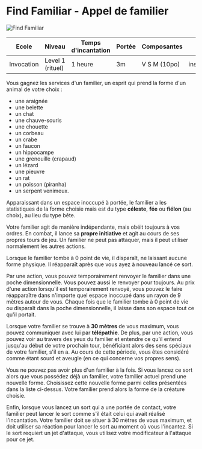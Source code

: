 # Find Familiar - Appel de familier
![Find Familiar](../_images/fin_damiliar.png)

|Ecole|Niveau|Temps d'incantation|Portée|Composantes|Durée|
|-|-|-|-|-|-|
|Invocation|Level 1 (rituel)|1 heure|3m|V S M (10po)|instantanée|

Vous gagnez les services d'un familier, un esprit qui prend la forme d'un animal de votre choix : 
* une araignée
* une belette
* un chat
* une chauve-souris
* une chouette
* un corbeau
* un crabe
* un faucon
* un hippocampe
* une grenouille (crapaud)
* un lézard
* une pieuvre
* un rat
* un poisson (piranha)
* un serpent venimeux. 

Apparaissant dans un espace inoccupé à portée, le familier a les statistiques de la forme choisie mais est du type **céleste**, **fée** ou **fiélon** (au choix), au lieu du type bête.

Votre familier agit de manière indépendante, mais obéit toujours à vos ordres. En combat, il lance sa **propre initiative** et agit au cours de ses propres tours de jeu. Un familier ne peut pas attaquer, mais il peut utiliser normalement les autres actions.

Lorsque le familier tombe à 0 point de vie, il disparaît, ne laissant aucune forme physique. Il réapparaît après que vous ayez à nouveau lancé ce sort. 

Par une action, vous pouvez temporairement renvoyer le familier dans une poche dimensionnelle. Vous pouvez aussi le renvoyer pour toujours. Au prix d'une action lorsqu'il est temporairement renvoyé, vous pouvez le faire réapparaître dans n'importe quel espace inoccupé dans un rayon de 9 mètres autour de vous. Chaque fois que le familier tombe à 0 point de vie ou disparaît dans la poche dimensionnelle, il laisse dans son espace tout ce qu'il portait.

Lorsque votre familier se trouve à **30 mètres** de vous maximum, vous pouvez communiquer avec lui par **télépathie**. De plus, par une action, vous pouvez voir au travers des yeux du familier et entendre ce qu'il entend jusqu'au début de votre prochain tour, bénéficiant alors des sens spéciaux de votre familier, s'il en a. Au cours de cette période, vous êtes considéré comme étant sourd et aveugle (en ce qui concerne vos propres sens).

Vous ne pouvez pas avoir plus d'un familier à la fois. Si vous lancez ce sort alors que vous possédez déjà un familier, votre familier actuel prend une nouvelle forme. Choisissez cette nouvelle forme parmi celles présentées dans la liste ci-dessus. Votre familier prend alors la forme de la créature choisie.

Enfin, lorsque vous lancez un sort qui a une portée de contact, votre familier peut lancer le sort comme s'il était celui qui avait réalisé l'incantation. Votre familier doit se situer à 30 mètres de vous maximum, et doit utiliser sa réaction pour lancer le sort au moment où vous l'incantez. Si le sort requiert un jet d'attaque, vous utilisez votre modificateur à l'attaque pour ce jet.